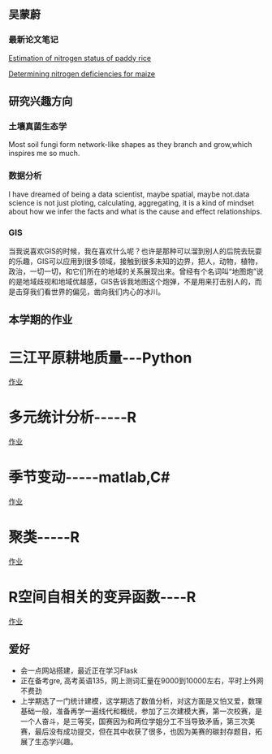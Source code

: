 ## 吴蒙蔚
### 最新论文笔记
<a href="/innovation.html">Estimation of nitrogen status of paddy rice</a>

<a href="科创/innov2.html">Determining nitrogen deficiencies for maize </a>
## 研究兴趣方向

### 土壤真菌生态学

Most soil fungi form network-like shapes as they branch and grow,which inspires me so much.
### 数据分析
I have dreamed of being a data scientist, maybe spatial, maybe not.data science is not just ploting, calculating, aggregating, it is a kind of mindset about how we infer the facts and what is the cause and effect relationships.
### GIS
当我说喜欢GIS的时候，我在喜欢什么呢？也许是那种可以溜到别人的后院去玩耍的乐趣，GIS可以应用到很多领域，接触到很多未知的边界，把人，动物，植物，政治，一切一切，和它们所在的地域的关系展现出来。曾经有个名词叫“地图炮”说的是地域歧视和地域优越感，GIS告诉我地图这个炮弹，不是用来打击别人的，而是击穿我们看世界的偏见，凿向我们内心的冰川。

## 本学期的作业

# 三江平原耕地质量---Python


<a href="/landuse.html">作业</a>

#  多元统计分析-----R
<a href="/RPubs - 多元统计分析.html">作业</a>

# 季节变动-----matlab,C#
<a href="/TimeSeries.html">作业</a>







# 聚类-----R
<a href="/聚类.html">作业</a>




# R空间自相关的变异函数----R
<a href="/R空间自相关的变异函数.html">作业</a>

## 爱好
- 会一点网站搭建，最近正在学习Flask
- 正在备考gre, 高考英语135，网上测词汇量在9000到10000左右，平时上外网不费劲
- 上学期选了一门统计建模，这学期选了数值分析，对这方面是又怕又爱，数理基础一般，准备再学一遍线代和概统，参加了三次建模大赛，第一次校赛，是一个人奋斗，是三等奖，国赛因为和两位学姐分工不当导致矛盾，第三次美赛，最后没有成功提交，但在其中收获了很多，也因为美赛的碳封存题目，拓展了生态学兴趣。